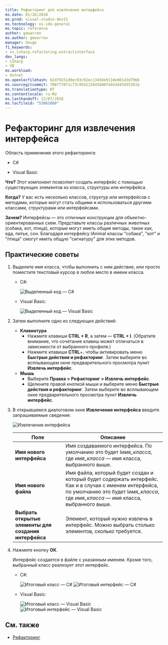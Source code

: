 ```yaml
---
title: Рефакторинг для извлечения интерфейса
ms.date: 01/26/2018
ms.prod: visual-studio-dev15
ms.technology: vs-ide-general
ms.topic: reference
author: gewarren
ms.author: gewarren
manager: douge
f1_keywords:
- vs.csharp.refactoring.extractinterface
dev_langs:
- CSharp
- VB
ms.workload:
- dotnet
ms.openlocfilehash: 62d79251d0ec93c92ec13450e9110e08143d7966
ms.sourcegitcommit: 708f77071c73c95d212645b00fa943d45d35361b
ms.translationtype: HT
ms.contentlocale: ru-RU
ms.lasthandoff: 12/07/2018
ms.locfileid: "53061660"
---
```

# <a name="extract-an-interface-refactoring"></a>Рефакторинг для извлечения интерфейса

Область применения этого рефакторинга:

- C#

- Visual Basic

**Что?** Этот компонент позволяет создать интерфейс с помощью существующих элементов из класса, структуры или интерфейса.

**Когда?** У вас есть несколько классов, структур или интерфейсов с методами, которые могут стать общими и использоваться другими классами, структурами или интерфейсами.

**Зачем?** Интерфейсы — это отличные конструкции для объектно-ориентированных схем. Представьте классы различных животных (собака, кот, птица), которые могут иметь общие методы, такие как, еда, питье, сон. Благодаря интерфейсу IAnimal классы "собака", "кот" и "птица" смогут иметь общую "сигнатуру" для этих методов.

## <a name="how-to"></a>Практические советы

1. Выделите имя класса, чтобы выполнить с ним действие, или просто поместите текстовый курсор в любое место в имени класса.

   - C#:

       ![Выделенный код — C#](media/extractinterface-highlight-cs.png)

   - Visual Basic:

       ![Выделенный код — Visual Basic](media/extractinterface-highlight-vb.png)

2. Затем выполните одно из следующих действий:

   - **Клавиатура**
      - Нажмите клавиши **CTRL + R**, а затем — **CTRL + I**. (Обратите внимание, что сочетание клавиш может отличаться в зависимости от выбранного профиля.)
      - Нажмите клавиши **CTRL**+**.** чтобы активировать меню **Быстрые действия и рефакторинг**. Затем выберите во всплывающем окне предварительного просмотра пункт **Извлечь интерфейс**.
   - **Мышь**
      - Выберите **Правка > Рефакторинг > Извлечь интерфейс**.
      - Щелкните правой кнопкой мыши и выберите меню **Быстрые действия и рефакторинг**. Затем выберите во всплывающем окне предварительного просмотра пункт **Извлечь интерфейс**.

3. В открывшемся диалоговом окне **Извлечение интерфейса** введите запрашиваемые сведения:

   ![Извлечение интерфейса](media/extractinterface-dialog-cs.png)


   | Поле | Описание |
   | - | - |
   | **Имя нового интерфейса** | Имя создаваемого интерфейса. По умолчанию это будет I*имя_класса*, где *имя_класса* — имя класса, выбранного выше. |
   | **Имя нового файла** | Имя файла, который будет создан и который будет содержать интерфейс. Как и в случае с именем интерфейса, по умолчанию это будет I*имя_класса*, где *имя_класса* — имя класса, выбранного выше. |
   | **Выбрать открытые элементы для создания интерфейса** | Элемент, который нужно извлечь в интерфейс. Можно выбрать столько элементов, сколько требуется. |


4. Нажмите кнопку **ОК**.

   Интерфейс создается в файле с указанным именем. Кроме того, выбранный класс реализует этот интерфейс.

   - C#:

      ![Итоговый класс — C#](media/extractinterface-class-cs.png) ![Итоговый интерфейс — C#](media/extractinterface-interface-cs.png)

   - Visual Basic:

      ![Итоговый класс — Visual Basic](media/extractinterface-class-vb.png) ![Итоговый интерфейс — Visual Basic](media/extractinterface-interface-vb.png)

## <a name="see-also"></a>См. также

- [Рефакторинг](../refactoring-in-visual-studio.md)